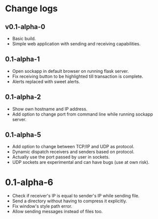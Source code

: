 # Change logs

## v0.1-alpha-0

- Basic build.
- Simple web application with sending and receiving capabilities.

## 0.1-alpha-1

- Open sockapp in default browser on running flask server.
- Fix receiving button to be highlighted till transaction is complete.
- Alerts replaced with sweet alerts.

## 0.1-alpha-2

- Show own hostname and IP address.
- Add option to change port from command line while running sockapp server.

## 0.1-alpha-5

- Add option to change between TCP/IP and UDP as protocol.
- Dynamic dispatch receivers and senders based on protocol.
- Actually use the port passed by user in sockets.
- UDP sockets are experimental and can have bugs (use at own risk).

# 0.1-alpha-6

- Check if receiver's IP is equal to sender's IP while sending file.
- Send a directory without having to compress it explicitly.
- Fix window's style path error.
- Allow sending messages instead of files too.